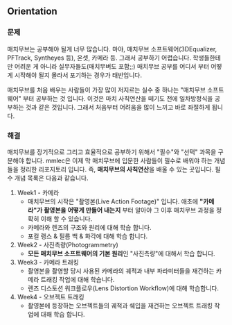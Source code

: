 ## Orientation

### 문제
매치무브는 공부해야 될게 너무 많습니다. 마야, 매치무브 소프트웨어(3DEqualizer, PFTrack, Syntheyes 등), 온셋, 카메라 등. 그래서 공부하기 어렵습니다. 학생들한테만 어려운 게 아니라 실무자들도(매치무버도 포함;;) 매치무브 공부를 어디서 부터 어떻게 시작해야 될지 몰라서 포기하는 경우가 태반입니다.

매치무브를 처음 배우는 사람들이 가장 많이 저지르는 실수 중 하나는 "매치무브 소프트웨어" 부터 공부하는 것 입니다. 이것은 마치 사칙연산을 떼기도 전에 일차방정식을 공부하는 것과 같은 것입니다. 그래서 처음부터 어려움을 많이 느끼고 바로 좌절하게 됩니다.

### 해결
매치무브를 장기적으로 그리고 효율적으로 공부하기 위해서 "필수"와 "선택" 과목을 구분해야 합니다. mmlec은 이제 막 매치무브에 입문한 사람들이 필수로 배워야 하는 개념들을 정리한 리포지토리 입니다. 즉, **매치무브의 사칙연산**을 배울 수 있는 곳입니다. 필수 개념 목록은 다음과 같습니다.

1. Week1 - 카메라
    - 매치무브의 시작은 "촬영본(Live Action Footage)" 입니다. 애초에 **"카메라"가 촬영본을 어떻게 만들어 내는지** 부터 알아야 그 이후 매치무브 과정을 정확히 이해 할 수 있습니다.
    - 카메라와 렌즈의 구조와 원리에 대해 학습 합니다.
    - 포컬 랭스 & 필름 백 & 화각에 대해 학습 합니다.
1. Week2 - 사진측량(Photogrammetry)
    - **모든 매치무브 소프트웨어의 기본 원리**인 "사진측량"에 대해서 학습 합니다.
1. Week3 - 카메라 트래킹
    - 촬영본을 촬영할 당시 사용된 카메라의 궤적과 내부 파라미터들을 재건하는 카메라 트래킹 작업에 대해 학습니다.
    - 렌즈 디스토션 워크플로우(Lens Distortion Workflow)에 대해 학습합니다.
1. Week4 - 오브젝트 트래킹
    - 촬영본에 등장하는 오브젝트들의 궤적과 쉐입을 재건하는 오브젝트 트래킹 작업에 대해 학습 합니다. 

